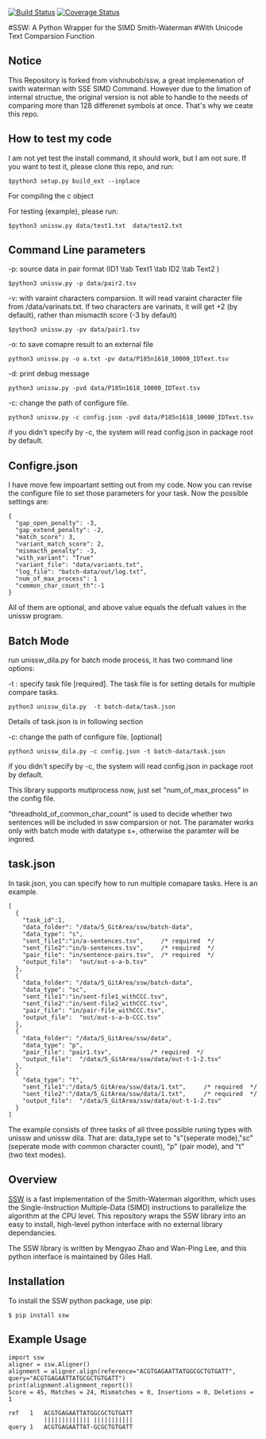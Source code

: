 [![Build Status](https://travis-ci.org/vishnubob/ssw.svg?branch=master)](https://travis-ci.org/vishnubob/ssw)
[![Coverage Status](https://coveralls.io/repos/vishnubob/ssw/badge.svg?branch=master&service=github)](https://coveralls.io/github/vishnubob/ssw?branch=master)

#SSW: A Python Wrapper for the SIMD Smith-Waterman 
#With Unicode Text Comparsion Function

## Notice

 This Repository is forked from vishnubob/ssw, a great implemenation of swith waterman with SSE SIMD Command. However due to the limation of internal structue, the original version is not able to handle to the needs of comparing more than 128 differenet symbols at once. That's why we ceate this repo.

## How to test my code

I am not yet test the install command, it should work, but I am not sure. If you want to test it, please clone this repo, and run:

```
$python3 setup.py build_ext --inplace 
```
For compiling the c object

For testing (example), please  run: 
```
$python3 unissw.py data/test1.txt  data/test2.txt
```

## Command Line parameters

-p: source data in pair format (ID1 \tab Text1 \tab ID2 \tab Text2 )

```
$python3 unissw.py -p data/pair2.tsv
```

-v: with varaint characters comparsion. It will read varaint character file from /data/varinats.txt. If two characters are varinats, it will get +2 (by default), rather than mismacth score (-3 by default)

```
$python3 unissw.py -pv data/pair1.tsv
```

-o: to save comapre result to an external file
```
python3 unissw.py -o a.txt -pv data/P185n1618_10000_IDText.tsv
```

-d: print debug message

```
python3 unissw.py -pvd data/P185n1618_10000_IDText.tsv
```

-c: change the path of configure file.
```
python3 unissw.py -c config.json -pvd data/P185n1618_10000_IDText.tsv
```
if you didn't specify by -c, the system will read config.json in package root by default.

## Configre.json
I have move few impoartant setting out from my code. Now you can revise the configure file to set those parameters for your task. Now the possible settings are:
```
{
  "gap_open_penalty": -3, 
  "gap_extend_penalty": -2,
  "match_score": 3,
  "variant_match_score": 2,
  "mismacth_penalty": -3,
  "with_variant": "True"
  "variant_file": "data/variants.txt",
  "log_file": "batch-data/out/log.txt",
  "num_of_max_process": 1
  "common_char_count_th":-1
}
```
All of them are optional, and above value equals the defualt values in the unissw program.


## Batch Mode
run unissw_dila.py for batch mode process, it has two command line options:

-t : specify task file [required]. The task file is for setting details for multiple compare tasks.
```
python3 unissw_dila.py  -t batch-data/task.json
```

Details of task.json is in following section

-c: change the path of configure file. [optional]
```
python3 unissw_dila.py -c config.json -t batch-data/task.json
```
if you didn't specify by -c, the system will read config.json in package root by default.

This library supports mutiprocess now, just set "num_of_max_process" in the config file.

"threadhold_of_common_char_count" is used to decide whether two sentences will be included in ssw comparsion or not. The paramater works only with batch mode with datatype s+, otherwise the paramter will be ingored.


## task.json

In task.json, you can specify how to run multiple comapare tasks. Here is an example.

```
[
  {
    "task_id":1,    
    "data_folder": "/data/5_GitArea/ssw/batch-data",
    "data_type": "s",
    "sent_file1":"in/a-sentences.tsv",     /* required  */
    "sent_file2":"in/b-sentences.tsv",     /* required  */
    "pair_file": "in/sentence-pairs.tsv",  /* required  */
    "output_file":  "out/out-s-a-b.tsv"
  },
  {
    "data_folder": "/data/5_GitArea/ssw/batch-data",
    "data_type": "sc",
    "sent_file1":"in/sent-file1_withCCC.tsv",
    "sent_file2":"in/sent-file2_withCCC.tsv",
    "pair_file": "in/pair-file_withCCC.tsv",
    "output_file":  "out/out-s-a-b-CCC.tsv"
  },
  {
    "data_folder": "/data/5_GitArea/ssw/data",
    "data_type": "p",               
    "pair_file": "pair1.tsv",           /* required  */
    "output_file":  "/data/5_GitArea/ssw/data/out-t-1-2.tsv"
  },
  {
    "data_type": "t",
    "sent_file1":"/data/5_GitArea/ssw/data/1.txt",     /* required  */
    "sent_file2":"/data/5_GitArea/ssw/data/1.txt",     /* required  */
    "output_file":  "/data/5_GitArea/ssw/data/out-t-1-2.tsv"
  }
]
```
The example consists of three tasks of all three possible runing types with unissw and unissw dila. That are: data_type set to "s"(seperate mode),"sc" (seperate mode with common character count), "p" (pair mode), and "t" (two text modes).

## Overview

[SSW][ssw_repo] is a fast implementation of the Smith-Waterman algorithm, which
uses the Single-Instruction Multiple-Data (SIMD) instructions to parallelize
the algorithm at the CPU level.  This repository wraps the SSW library into an
easy to install, high-level python interface with no external library dependancies.

The SSW library is written by Mengyao Zhao and Wan-Ping Lee, and this python
interface is maintained by Giles Hall.

## Installation

To install the SSW python package, use pip:

```
$ pip install ssw
```

## Example Usage

```
import ssw
aligner = ssw.Aligner()
alignment = aligner.align(reference="ACGTGAGAATTATGGCGCTGTGATT", query="ACGTGAGAATTATGCGCTGTGATT")
print(alignment.alignment_report())
Score = 45, Matches = 24, Mismatches = 0, Insertions = 0, Deletions = 1

ref   1   ACGTGAGAATTATGGCGCTGTGATT
          ||||||||||||| |||||||||||
query 1   ACGTGAGAATTAT-GCGCTGTGATT
```

[ssw_repo]: https://github.com/mengyao/Complete-Striped-Smith-Waterman-Library

